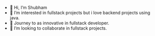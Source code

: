 - 👋 Hi, I’m Shubham
- 👀 I’m interested in fullstack projects but i love backend projects using java.
- 🌱 Journey to as innovative in fullstack  developer.
- 💞️ I’m looking to collaborate in fullstack projects.


<!---
Hey-Jarvis/Hey-Jarvis is a ✨ special ✨ repository because its `README.md` (this file) appears on your GitHub profile.
You can click the Preview link to take a look at your changes.
--->
